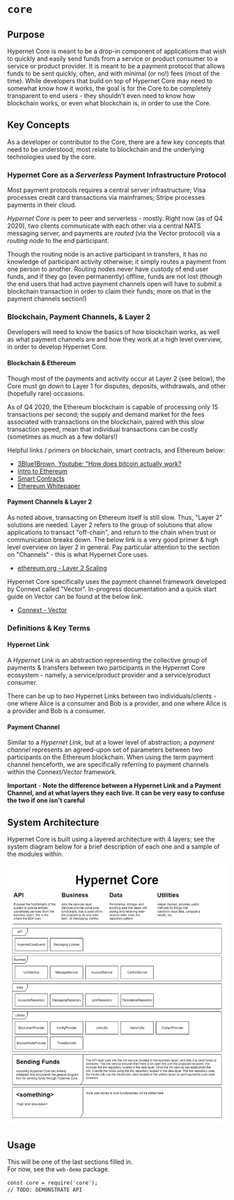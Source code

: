 # `core`

## Purpose	

Hypernet Core is meant to be a drop-in component of applications that wish to quickly and easily send funds from a service or product consumer to a service or product provider. It is meant to be a payment protocol that allows funds to be sent quickly, often, and with minimal (or no!) fees (most of the time). While developers that build on top of Hypernet Core may need to somewhat know how it works, the goal is for the Core to be completely transparent to end users - they shouldn't even need to know how blockchain works, or even what blockchain is, in order to use the Core.	

## Key Concepts	

As a developer or contributor to the Core, there are a few key concepts that need to be understood; most relate to blockchain and the underlying technologies used by the core.	

### Hypernet Core as a *Serverless* Payment Infrastructure Protocol	

Most payment protocols requires a central server infrastructure; Visa processes credit card transactions via mainframes; Stripe processes payments in their cloud. 	

*Hypernet Core* is peer to peer and serverless - mostly. Right now (as of Q4 2020), two clients communicate with each other via a central NATS messaging server, and payments are *routed* (via the Vector protocol) via a *routing node* to the end participant. 	

Though the routing node is an active participant in transfers, it has no knowledge of participant activity otherwise; it simply routes a payment from one person to another. Routing nodes never have custody of end user funds, and if they go (even permanently) offline, funds are not lost (though the end users that had active payment channels open will have to submit a blockchain transaction in order to claim their funds; more on that in the payment channels section!)	

### Blockchain, Payment Channels, & Layer 2	

Developers will need to know the basics of how blockchain works, as well as what payment channels are and how they work at a high level overview, in order to develop Hypernet Core.	

#### Blockchain & Ethereum	

Though most of the payments and activity occur at Layer 2 (see below), the Core must go down to Layer 1 for disputes, deposits, withdrawals, and other (hopefully rare) occasions.	

As of Q4 2020, the Ethereum blockchain is capable of processing only 15 transactions per second; the supply and demand market for the fees associated with transactions on the blockchain, paired with this slow transaction speed, mean that individual transactions can be costly (sometimes as much as a few dollars!)	

Helpful links / primers on blockchain, smart contracts, and Ethereum below:	

- [3Blue1Brown, Youtube: "How does bitcoin actually work?](https://www.youtube.com/watch?v=bBC-nXj3Ng4&t=3s)	
- [Intro to Ethereum](https://ethereum.org/en/developers/docs/intro-to-ethereum/)	
- [Smart Contracts](https://ethereum.org/en/developers/docs/smart-contracts/)	
- [Ethereum Whitepaper](https://ethereum.org/en/whitepaper/)	

#### Payment Channels & Layer 2	

As noted above, transacting on Ethereum itself is still slow. Thus, "Layer 2" solutions are needed. Layer 2 refers to the group of solutions that allow applications to transact "off-chain", and return to the chain when trust or communication breaks down. The below link is a very good primer & high level overview on layer 2 in general. Pay particular attention to the section on "Channels" - this is what Hypernet Core uses.	

- [ethereum.org - Layer 2 Scaling](https://ethereum.org/en/developers/docs/layer-2-scaling/)	

Hypernet Core specifically uses the payment channel framework developed by Connext called "Vector". In-progress documentation and a quick start guide on Vector can be found at the below link.	

- [Connext - Vector](https://connext.github.io/vector/)	

### Definitions & Key Terms	

#### Hypernet Link	

A *Hypernet Link* is an abstraction representing the collective group of payments & transfers between two participants in the Hypernet Core ecosystem - namely, a service/product provider and a service/product consumer.	

There can be up to *two* Hypernet Links between two individuals/clients - one where Alice is a consumer and Bob is a provider, and one where Alice is a provider and Bob is a consumer.	

#### Payment Channel	

Similar to a *Hypernet Link*, but at a lower level of abstraction; a *payment channel* represents an agreed-upon set of parameters between two participants on the Ethereum blockchain. When using the term payment channel henceforth, we are specifically referring to payment channels within the Connext/Vector framework. 	

**Important** - **Note the difference between a Hypernet Link and a Payment Channel, and at what layers they each live. It can be very easy to confuse the two if one isn't careful**	

## System Architecture	

Hypernet Core is built using a layered architecture with 4 layers; see the system diagram below for a brief description of each one and a sample of the modules within.	

![HypernetCore System Architecture](https://github.com/GoHypernet/hypernet-protocol/raw/dev/documentation/images/HypernetCore.png)	

## Usage	

This will be one of the last sections filled in.	
For now, see the `web-demo` package.	

```	
const core = require('core');	
// TODO: DEMONSTRATE API	
```